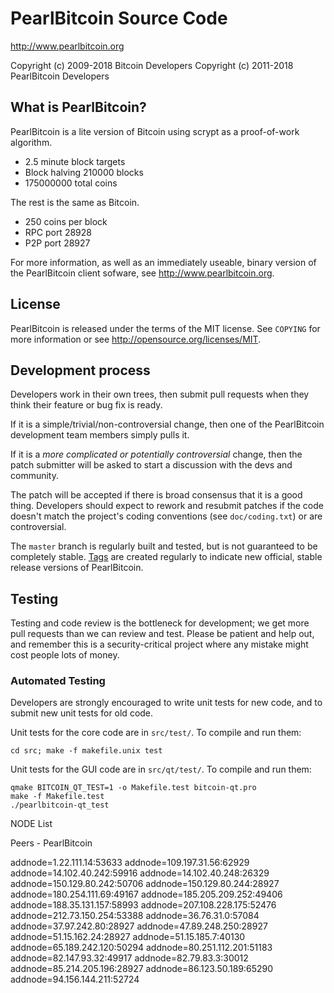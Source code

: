 PearlBitcoin Source Code
================================

http://www.pearlbitcoin.org

Copyright (c) 2009-2018 Bitcoin Developers
Copyright (c) 2011-2018 PearlBitcoin Developers

What is PearlBitcoin?
----------------

PearlBitcoin is a lite version of Bitcoin using scrypt as a proof-of-work algorithm.
 - 2.5 minute block targets
 - Block halving	210000 blocks
 - 175000000 total coins

The rest is the same as Bitcoin.

 - 250 coins per block
 - RPC port	28928
 - P2P port	28927

For more information, as well as an immediately useable, binary version of
the PearlBitcoin client sofware, see http://www.pearlbitcoin.org.

License
-------

PearlBitcoin is released under the terms of the MIT license. See `COPYING` for more
information or see http://opensource.org/licenses/MIT.

Development process
-------------------

Developers work in their own trees, then submit pull requests when they think
their feature or bug fix is ready.

If it is a simple/trivial/non-controversial change, then one of the PearlBitcoin
development team members simply pulls it.

If it is a *more complicated or potentially controversial* change, then the patch
submitter will be asked to start a discussion with the devs and community.

The patch will be accepted if there is broad consensus that it is a good thing.
Developers should expect to rework and resubmit patches if the code doesn't
match the project's coding conventions (see `doc/coding.txt`) or are
controversial.

The `master` branch is regularly built and tested, but is not guaranteed to be
completely stable. [Tags](https://github.com/pearlbitcoin-project/pearlbitcoin/tags) are created
regularly to indicate new official, stable release versions of PearlBitcoin.

Testing
-------

Testing and code review is the bottleneck for development; we get more pull
requests than we can review and test. Please be patient and help out, and
remember this is a security-critical project where any mistake might cost people
lots of money.

### Automated Testing

Developers are strongly encouraged to write unit tests for new code, and to
submit new unit tests for old code.

Unit tests for the core code are in `src/test/`. To compile and run them:

    cd src; make -f makefile.unix test

Unit tests for the GUI code are in `src/qt/test/`. To compile and run them:

    qmake BITCOIN_QT_TEST=1 -o Makefile.test bitcoin-qt.pro
    make -f Makefile.test
    ./pearlbitcoin-qt_test

NODE List

Peers - PearlBitcoin

addnode=1.22.111.14:53633
addnode=109.197.31.56:62929
addnode=14.102.40.242:59916
addnode=14.102.40.248:26329
addnode=150.129.80.242:50706
addnode=150.129.80.244:28927
addnode=180.254.111.69:49167
addnode=185.205.209.252:49406
addnode=188.35.131.157:58993
addnode=207.108.228.175:52476
addnode=212.73.150.254:53388
addnode=36.76.31.0:57084
addnode=37.97.242.80:28927
addnode=47.89.248.250:28927
addnode=51.15.162.24:28927
addnode=51.15.185.7:40130
addnode=65.189.242.120:50294
addnode=80.251.112.201:51183
addnode=82.147.93.32:49917
addnode=82.79.83.3:30012
addnode=85.214.205.196:28927
addnode=86.123.50.189:65290
addnode=94.156.144.211:52724
